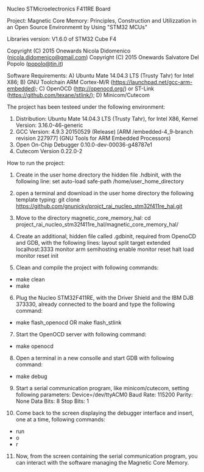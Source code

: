 Nucleo STMicroelectronics F411RE Board

Project: Magnetic Core Memory: Principles, Construction and Utilizzation
	     in an Open Source Environmemt by Using "STM32 MCUs"

Libraries version: V1.6.0 of STM32 Cube F4

Copyright (C) 2015 Onewards Nicola Didomenico (nicola.didomenico@gmail.com)
Copyright (C) 2015 Onewards Salvatore Del Popolo (popolo@tin.it)

Software Requirements:
A) Ubuntu Mate 14.04.3 LTS (Trusty Tahr) for Intel X86;
B) GNU Toolchain ARM Cortex-M/R (https://launchpad.net/gcc-arm-embedded);
C) OpenOCD (http://openocd.org/) or ST-Link (https://github.com/texane/stlink/);
D) Minicom/Cutecom

The project has been testeed under the following environment:
1) Distribution: Ubuntu Mate 14.04.3 LTS (Trusty Tahr), for Intel X86, Kernel Version: 3.16.0-46-generic
2) GCC Version: 4.9.3 20150529 (Release) [ARM /embedded-4_9-branch revision 227977]
(GNU Tools for ARM Embedded Processors)
3) Open On-Chip Debugger 0.10.0-dev-00036-g48787e1
4) Cutecom Version 0.22.0-2

How to run the project:
1. Create in the user home directory the hidden file .hdbinit, with the following line:
set auto-load safe-path /home/user_home_directory

2. open a terminal and download in the user home directory the following
   template typing:
git clone https://github.com/gnunicky/projct_rai_nucleo_stm32f411re_hal.git

3. Move to the directory magnetic_core_memory_hal:
cd project_rai_nucleo_stm32f411re_hal/magnetic_core_memory_hal/

4. Create an additional, hidden file called .gdbinit, required from
   OpenoCD and GDB, with the following lines:
layout split
target extended localhost:3333
monitor arm semihosting enable
monitor reset halt
load
monitor reset init

5. Clean and compile the project with following commands:
- make clean
- make

6. Plug the Nucleo STM32F411RE, with the Driver Shield and the IBM DJB 373330,
   already connected to the board and type the following command:
- make flash_openocd OR make flash_stlink

7. Start the OpenOCD server with following command:
- make openocd

8. Open a terminal in a new consolle and start GDB with following command:
- make debug

9. Start a serial communication program, like minicom/cutecom, setting
   following parameters:
Device=/dev/ttyACM0
Baud Rate: 115200
Parity: None
Data Bits: 8
Stop Bits: 1

10. Come back to the screen displaying the debugger interface and insert,
	one at a time, following commands:
- run
- o
- r

11. Now, from the screen containing the serial communication program, you can
	interact with the software managing the Magnetic Core Memory.
